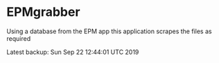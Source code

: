 # EPMgrabber
Using a database from the EPM app this application scrapes the files as required


Latest backup: Sun Sep 22 12:44:01 UTC 2019
